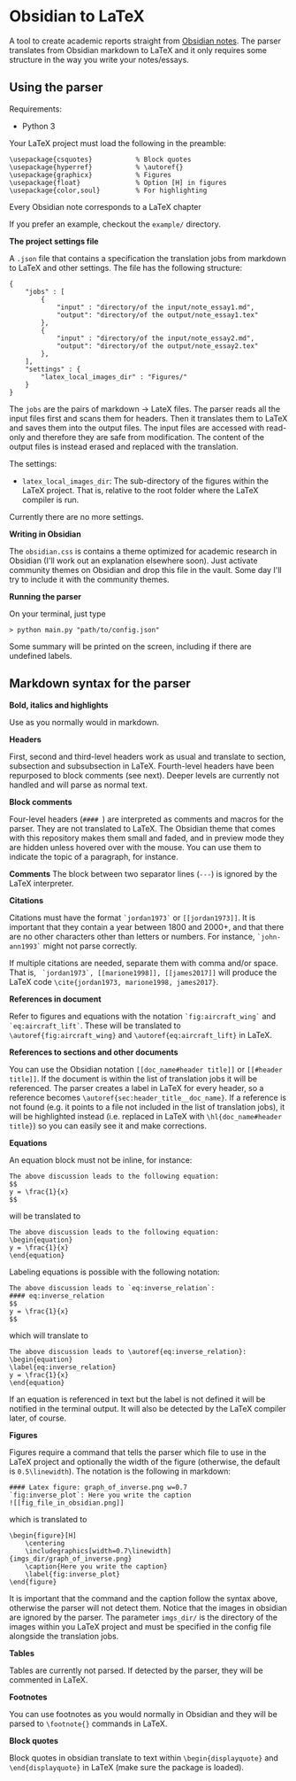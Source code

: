 # Obsidian to LaTeX

A tool to create academic reports straight from [Obsidian notes](https://obsidian.md). The parser translates from Obsidian markdown to LaTeX and it only requires some structure in the way you write your notes/essays.

## Using the parser
Requirements:

- Python 3

Your LaTeX project must load the following in the preamble:
```
\usepackage{csquotes}           % Block quotes
\usepackage{hyperref}           % \autoref{}
\usepackage{graphicx}           % Figures
\usepackage{float}              % Option [H] in figures
\usepackage{color,soul}         % For highlighting
```

Every Obsidian note corresponds to a LaTeX chapter 

If you prefer an example, checkout the `example/` directory.
 
**The project settings file**

A `.json` file that contains a specification the translation jobs from markdown to LaTeX and other settings. The file has the following structure:
```
{
    "jobs" : [
        {
            "input" : "directory/of the input/note_essay1.md",
            "output": "directory/of the output/note_essay1.tex"
        },
        {
            "input" : "directory/of the input/note_essay2.md",
            "output": "directory/of the output/note_essay2.tex"
        },
    ],
    "settings" : {
        "latex_local_images_dir" : "Figures/"
    }
}
```
The `jobs` are the pairs of markdown -> LateX files. The parser reads all the input files first and scans them for headers. Then it translates them to LaTeX and saves them into the output files. The input files are accessed with read-only and therefore they are safe from modification. The content of the output files is instead erased and replaced with the translation.

The settings:
- `latex_local_images_dir`: The sub-directory of the figures within the LaTeX project. That is, relative to the root folder where the LaTeX compiler is run.

Currently there are no more settings.

**Writing in Obsidian**

The `obsidian.css` is contains a theme optimized for academic research in Obsidian (I'll work out an explanation elsewhere soon). Just activate community themes on Obsidian and drop this file in the vault. Some day I'll try to include it with the community themes.  

**Running the parser**

On your terminal, just type
    
    > python main.py "path/to/config.json"

Some summary will be printed on the screen, including if there are undefined labels.

## Markdown syntax for the parser
**Bold, italics and highlights**

Use as you normally would in markdown.

**Headers**

First, second and third-level headers work as usual and translate to section, subsection and subsubsection in LaTeX. Fourth-level headers have been repurposed to block comments (see next). Deeper levels are currently not handled and will parse as normal text.

**Block comments**

Four-level headers (`#### `) are interpreted as comments and macros for the parser. They are not translated to LaTeX. The Obsidian theme that comes with this repository makes them small and faded, and in preview mode they are hidden unless hovered over with the mouse. You can use them to indicate the topic of a paragraph, for instance.

**Comments**
The block between two separator lines (`---`) is ignored by the LaTeX interpreter. 

**Citations**

Citations must have the format `` `jordan1973` `` or `[[jordan1973]]`. It is important that they contain a year between 1800 and 2000+, and that there are no other characters other than letters or numbers. For instance, `` `john-ann1993` `` might not parse correctly.

If multiple citations are needed, separate them with comma and/or space. That is, `` `jordan1973`, [[marione1998]], [[james2017]]`` will produce the LaTeX code `\cite{jordan1973, marione1998, james2017}`.

**References in document**

Refer to figures and equations with the notation `` `fig:aircraft_wing` `` and `` `eq:aircraft_lift` ``. These will be translated to `\autoref{fig:aircraft_wing}` and `\autoref{eq:aircraft_lift}` in LaTeX.

**References to sections and other documents**

You can use the Obsidian notation `[[doc_name#header title]]` or `[[#header title]]`. If the document is within the list of translation jobs it will be referenced. The parser creates a label in LaTeX for every header, so a reference becomes `\autoref{sec:header_title__doc_name}`. If a reference is not found (e.g. it points to a file not included in the list of translation jobs), it will be highlighted instead (i.e. replaced in LaTeX with `\hl{doc_name#header title}`) so you can easily see it and make corrections.

**Equations**

An equation block must not be inline, for instance:
```
The above discussion leads to the following equation:
$$
y = \frac{1}{x}
$$
```
will be translated to
```
The above discussion leads to the following equation:
\begin{equation}
y = \frac{1}{x}
\end{equation}
```
Labeling equations is possible with the following notation:
```
The above discussion leads to `eq:inverse_relation`:
#### eq:inverse_relation
$$
y = \frac{1}{x}
$$
```
which will translate to 
```
The above discussion leads to \autoref{eq:inverse_relation}:
\begin{equation}
\label{eq:inverse_relation}
y = \frac{1}{x}
\end{equation}
```
If an equation is referenced in text but the label is not defined it will be notified in the terminal output. It will also be detected by the LaTeX compiler later, of course.

**Figures**

Figures require a command that tells the parser which file to use in the LaTeX project and optionally the width of the figure (otherwise, the default is `0.5\linewidth`). The notation is the following in markdown:
```
#### Latex figure: graph_of_inverse.png w=0.7
`fig:inverse_plot`: Here you write the caption
![[fig_file_in_obsidian.png]]
```
which is translated to 
```
\begin{figure}[H]
	\centering
	\includegraphics[width=0.7\linewidth]{imgs_dir/graph_of_inverse.png}
	\caption{Here you write the caption}
	\label{fig:inverse_plot}
\end{figure}
```
It is important that the command and the caption follow the syntax above, otherwise the parser will not detect them. Notice that the images in obsidian are ignored by the parser. The parameter `imgs_dir/` is the directory of the images within you LaTeX project and must be specified in the config file alongside the translation jobs.

**Tables**

Tables are currently not parsed. If detected by the parser, they will be commented in LaTeX.

**Footnotes**

You can use footnotes as you would normally in Obsidian and they will be parsed to `\footnote{}` commands in LaTeX.

**Block quotes**

Block quotes in obsidian translate to text within `\begin{displayquote}` and `\end{displayquote}` in LaTeX (make sure the package is loaded).